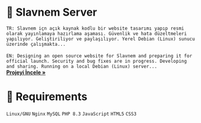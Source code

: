 <!-- Başlık -->
# 🚀 Slavnem Server

<!-- Kısa Açıklama -->
``TR: Slavnem içn açık kaynak kodlu bir website tasarımı yapıp resmi olarak yayınlamaya hazırlama aşaması. Güvenlik ve hata düzeltmeleri yapılıyor. Geliştiriliyor ve paylaşılıyor. Yerel Debian (Linux) sunucu üzerinde çalışmakta...``
    <br /><br />``EN: Designing an open source website for Slavnem and preparing it for official launch. Security and bug fixes are in progress. Developing and sharing. Running on a local Debian (Linux) server...``
    <br />
    <a href="https://github.com/Slavnem/MainServer"><strong>Projeyi İncele »</strong></a>
</p>

<!-- İhtiyaçkar -->
# 🌟 Requirements
`Linux/GNU`
`Nginx`
`MySQL`
`PHP 8.3`
`JavaScript`
`HTML5`
`CSS3`
